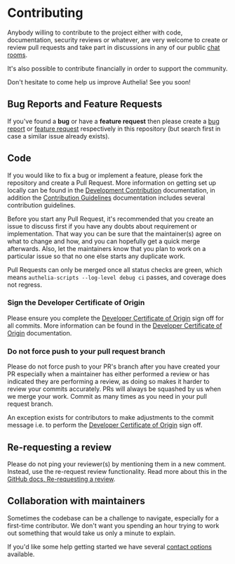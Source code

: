 # Contributing

Anybody willing to contribute to the project either with code, documentation, security reviews or whatever, are very
welcome to create or review pull requests and take part in discussions in any of our public
[chat rooms](README.md#contact-options).

It's also possible to contribute financially in order to support the community.

Don't hesitate to come help us improve Authelia! See you soon!

## Bug Reports and Feature Requests

If you've found a **bug** or have a **feature request** then please create a
[bug report](https://www.authelia.com/l/bug) or [feature request](https://www.authelia.com/l/fr) respectively in this
repository (but search first in case a similar issue already exists).

## Code

If you would like to fix a bug or implement a feature, please fork the repository and create a Pull Request.
More information on getting set up locally can be found in the
[Development Contribution](https://www.authelia.com/contributing/development/introduction/) documentation, in addition
the [Contribution Guidelines](https://www.authelia.com/contributing/guidelines/introduction/) documentation includes
several contribution guidelines.

Before you start any Pull Request, it's recommended that you create an issue to discuss first if you have any doubts
about requirement or implementation. That way you can be sure that the maintainer(s) agree on what to change and how,
and you can hopefully get a quick merge afterwards. Also, let the maintainers know that you plan to work on a particular
issue so that no one else starts any duplicate work.

Pull Requests can only be merged once all status checks are green, which means `authelia-scripts --log-level debug ci`
passes, and coverage does not regress.

### Sign the Developer Certificate of Origin

Please ensure you complete the [Developer Certificate of Origin] sign off for all commits. More information can be found
in the [Developer Certificate of Origin] documentation.

### Do not force push to your pull request branch

Please do not force push to your PR's branch after you have created your PR especially when a maintainer has either
performed a review or has indicated they are performing a review, as doing so makes it harder to review your commits
accurately. PRs will always be squashed by us when we merge your work. Commit as many times as you need in your
pull request branch.

An exception exists for contributors to make adjustments to the commit message i.e. to perform the
[Developer Certificate of Origin] sign off.

[Developer Certificate of Origin]: https://www.authelia.com/contributing/guidelines/commit-message/#developer-certificate-of-origin

## Re-requesting a review

Please do not ping your reviewer(s) by mentioning them in a new comment.
Instead, use the re-request review functionality.
Read more about this in the [GitHub docs, Re-requesting a review](https://docs.github.com/en/free-pro-team@latest/github/collaborating-with-issues-and-pull-requests/incorporating-feedback-in-your-pull-request#re-requesting-a-review).

## Collaboration with maintainers

Sometimes the codebase can be a challenge to navigate, especially for a first-time contributor. We don't want you
spending an hour trying to work out something that would take us only a minute to explain.

If you'd like some help getting started we have several [contact options](README.md#contact-options) available.
